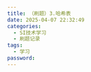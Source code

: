 ```yaml
---
title: （刷题）3.哈希表
date: 2025-04-07 22:32:49
categories:
  - SI技术学习
  - 刷题记录
tags:
  - 学习
password:
---
```

